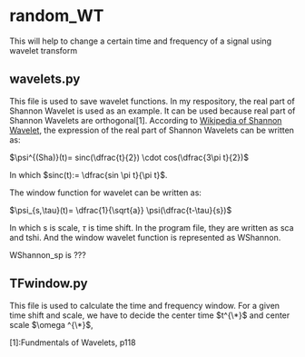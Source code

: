 # random_WT
This will help to change a certain time and frequency of a signal using wavelet transform

## wavelets.py

This file is used to save wavelet functions. In my respository, the real part of Shannon Wavelet is used as an example. It can be used because real part of Shannon Wavelets are orthogonal[1]. According to [Wikipedia of Shannon Wavelet](https://en.wikipedia.org/wiki/Shannon_wavelet), the expression of the real part of Shannon Wavelets can be written as:

$\psi^{(Sha)}(t)= sinc(\dfrac{t}{2}) \cdot cos(\dfrac{3\pi t}{2})$

In which $sinc(t):= \dfrac{sin \pi t}{\pi t}$.

The window function for wavelet can be written as:

$\psi_{s,\tau}(t)= \dfrac{1}{\sqrt{a}} \psi(\dfrac{t-\tau}{s})$

In which s is scale, $\tau$ is time shift. In the program file, they are written as sca and tshi. And the window wavelet function is represented as WShannon. 

WShannon_sp is ???


## TFwindow.py

This file is used to calculate the time and frequency window. For a given time shift and scale, we have to decide the center time $t^{\*}$ and center scale $\omega ^{\*}$,

[1]:Fundmentals of Wavelets, p118
